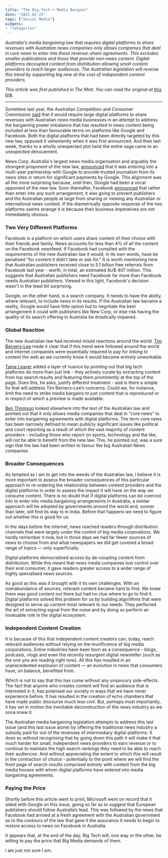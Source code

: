```yaml
---
title: "The Big Tech + Media Bargain"
date: "2021-02-23"
tags: ["Social Media"]
widgets: 
- "categories"
---
```


*Australia's media bargaining law that requires digital platforms to share revenues with Australian news companies only allows companies that deal in core news to enter into these revenue-share agreements. This excludes smaller publications and those that provide non-news content. Digital platforms decoupled content from distribution allowing small content providers to reach larger audiences. The Australian legislation will reverse this trend by supporting big new at the cost of independent content providers.*
<!--more-->

*This article was first published in The Mint. You can read the original at [this link](https://www.livemint.com/opinion/columns/the-bargain-that-big-tech-is-striking-with-big-media-11614094569550.html).*

---

Sometime last year, the Australian Competition and Consumer Commission [said](https://www.accc.gov.au/focus-areas/digital-platforms/draft-news-media-bargaining-code#:~:text=On%2020%20April%202020%2C%20the,consultation%20on%2031%20July%202020.) that it would require large digital platforms to share revenues with Australian news media businesses in an attempt to address the bargaining power imbalance that has resulted in news content being included at less than favourable terms on platforms like Google and Facebook. Both the digital platforms that had been directly targeted by this new law, opposed it vehemently when it was first announced. And then last week, thanks to a wholly unexpected plot twist the entire saga came to an unexpected denouement.

News Corp, Australia's largest news media organisation and arguably the strongest proponent of the new law, [announced](https://newscorp.com/2021/02/17/news-corp-and-google-agree-to-global-partnership-on-news/) that it was entering into a multi-year partnership with Google to provide trusted journalism from its news sites in return for significant payments by Google. This alignment was all the more surprising because, until then, Google had been a vocal opponent of the new law. Soon thereafter, Facebook [announced](https://about.fb.com/news/2021/02/changes-to-sharing-and-viewing-news-on-facebook-in-australia/) that rather than enter into any such arrangement, it was going to prevent publishers and the Australian people at large from sharing or viewing any Australian or international news content. If the diametrically opposite response of the two platforms seems strange it is because their business imperatives are not immediately obvious.

### Two Very Different Platforms

Facebook is a platform on which users share content of their choice with their friends and family. News accounts for less than 4% of all the content on the Facebook newsfeed. If Facebook had complied with the requirements of the new Australian law it would, in its own words, have be penalised "for content it didn’t take or ask for." It is worth mentioning here that Australian publishers received close to 5.1 billion free referrals from Facebook last year - worth, in total, an estimated AU$ 407 million. This suggests that Australian publishers need Facebook far more than Facebook needs Australian publishers. Viewed in this light, Facebook's decision wasn't in the least bit surprising.

Google, on the other hand, is a search company. It needs to have the ability, where relevant, to include news in its results. If the Australian law became a reality, Google would have little option but to negotiate the best arrangement it could with publishers like New Corp, or else risk having the quality of its search offering in Australia be drastically impaired.

### Global Reaction

The new Australian law had received mixed reactions around the world. [Tim Berners-Lee](https://www.dailymail.co.uk/news/article-9276511/World-Wide-Web-inventor-Tim-Berners-Lee-says-Australian-media-pay-law-make-internet-unworkable.html) made it clear that if this trend were followed around the world and internet companies were essentially required to pay for linking to content the web as we currently know it would become entirely unworkable.

[Tama Leaver](https://theconversation.com/webs-inventor-says-news-media-bargaining-code-could-break-the-internet-hes-right-but-theres-a-fix-153630) added a layer of nuance by pointing out that big tech platforms do more than just link - they actively curate by extracting content from top search results and featuring them prominently at the top of the page. Does this, he asks, justify different treatment - and is there a simple fix that will address Tim Berners-Lee’s concerns. Could we, for instance, limit the need to strike media bargains to just content that is reproduced or in respect of which a preview is made available.

[Ben Thomson](https://stratechery.com/2020/australias-news-media-bargaining-code-breaking-down-the-code-australias-fake-news/) looked elsewhere into the text of the Australian law and pointed out that it only allows media companies that deal in "core news" to enter into bargaining agreements with digital platforms. The term core news has been narrowly defined to mean publicly significant issues like political and court reporting as a result of which the vast majority of content providers - including those who report on sports, technology and the like, will not be able to benefit from the new law. This, he pointed out, was a sure sign that the law had been written to favour the big Australian News companies.

### Broader Consequences

As tempted as I am to get into the weeds of the Australian law, I believe it is more important to assess the broader consequences of this particular approach to re-ordering the relationship between content providers and the digital platforms in order to assess the impact it will have on the way we consume content. There is no doubt that if digital platforms can be coerced into to enter into media bargaining arrangements in Australia, a similar approach will be adopted by governments around the world and, sooner than later, will find its way to in India. Before that happens we need to figure out whether this is good for us.

In the days before the internet, news reached readers through distribution channels that were largely under the control of big media corporations. We hardly remember it now, but in those days we had far fewer sources of news to choose from and what newspapers we did get covered a broad range of topics — only superficially.

Digital platforms democratised access by de-coupling content from distribution. While this meant that news media companies lost control over their end consumer, it gave readers greater access to a wider range of highly specialised news sources.

As good as this was it brought with it its own challenges. With an overabundance of sources, relevant content became hard to find. We knew there was good content out there but had no clue where to go to find it. Digital platforms solved this problem for us by building algorithms that were designed to serve up content most relevant to our needs. They perfected the art of extracting signal from the noise and by doing so perform an invaluable role in the digital ecosystem.

### Independent Content Creation

It is because of this that independent content creators can, today, reach relevant audiences without relying on the munificence of big media corporations. Entire industries have been born as a consequence - blogs, podcasts, vlogs and even the recently resurgent digital newsletter (such as the one you are reading right now). All this has resulted in an unprecedented explosion of content — an evolution in news that consumers have, on balance, benefited from.

Which is not to say that this has come without any unsavoury side-effects. The fact that anyone who creates content will find an audience that is interested in it, has polarised our society in ways that we have never experience before. It has resulted in the creation of echo chambers that have made public discourse much less civil. But, perhaps most importantly, it has set in motion the inevitable deconstruction of the news industry as we once knew it.

The Australian media bargaining legislation attempts to address this last issue (and this last issue alone) by offering the traditional news industry a subsidy paid for out of the revenues of intermediary digital platforms. It does so without recognising that by going down this path it will make it that much harder for small, independent news providers to earn revenue or to continue to maintain the high search rankings they need to be able to reach their audiences. And without appreciating the extent to which this will result in the contraction of choice - potentially to the point where we will find the front page of search results comprised entirely with content from the big media houses with whom digital platforms have entered into media bargaining agreements.

### Paying the Price

Shortly before this article went to print, Microsoft went on record that it sided with Google on this issue, going so far as to suggest that European publishers should follow Australia’s lead. This was followed by the news that Facebook had arrived at a fresh agreement with the Australian government as to the contours of the law that gave it the assurance it needs to begin to restore access to news on Facebook in Australia.

It appears that, at the end of the day, Big Tech will, one way or the other, be willing to pay the price that Big Media demands of them.

I am just not sure I am.
